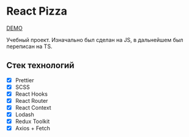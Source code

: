 # React Pizza

[DEMO](mikesaburov.github.io/react-pizza)

Учебный проект. Изначально был сделан на JS, в дальнейшем был переписан на TS.

## Стек технологий

- [x] Prettier
- [x] SCSS
- [x] React Hooks
- [x] React Router
- [x] React Context
- [x] Lodash
- [x] Redux Toolkit
- [x] Axios + Fetch
